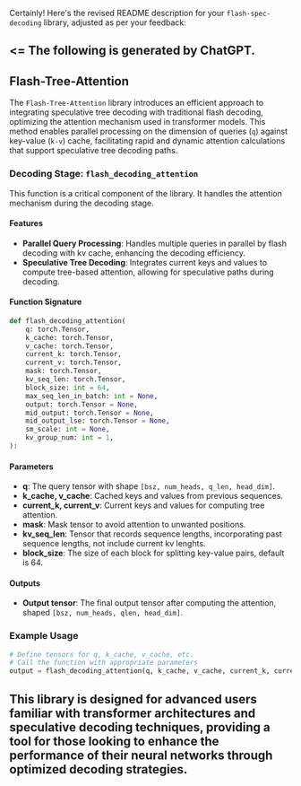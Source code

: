 Certainly! Here's the revised README description for your `flash-spec-decoding` library, adjusted as per your feedback:

<= The following is generated by ChatGPT.
---

## Flash-Tree-Attention

The `Flash-Tree-Attention` library introduces an efficient approach to integrating speculative tree decoding with traditional flash decoding, optimizing the attention mechanism used in transformer models. This method enables parallel processing on the dimension of queries (`q`) against key-value (`k-v`) cache, facilitating rapid and dynamic attention calculations that support speculative tree decoding paths.

### Decoding Stage: `flash_decoding_attention`

This function is a critical component of the library. It handles the attention mechanism during the decoding stage.

#### Features

- **Parallel Query Processing**: Handles multiple queries in parallel by flash decoding with kv cache, enhancing the decoding efficiency.
- **Speculative Tree Decoding**: Integrates current keys and values to compute tree-based attention, allowing for speculative paths during decoding.

#### Function Signature

```python
def flash_decoding_attention(
    q: torch.Tensor,
    k_cache: torch.Tensor,
    v_cache: torch.Tensor,
    current_k: torch.Tensor,
    current_v: torch.Tensor,
    mask: torch.Tensor,
    kv_seq_len: torch.Tensor,
    block_size: int = 64,
    max_seq_len_in_batch: int = None,
    output: torch.Tensor = None,
    mid_output: torch.Tensor = None,
    mid_output_lse: torch.Tensor = None,
    sm_scale: int = None,
    kv_group_num: int = 1,
):
```

#### Parameters

- **q**: The query tensor with shape `[bsz, num_heads, q_len, head_dim]`.
- **k_cache, v_cache**: Cached keys and values from previous sequences.
- **current_k, current_v**: Current keys and values for computing tree attention.
- **mask**: Mask tensor to avoid attention to unwanted positions.
- **kv_seq_len**: Tensor that records sequence lengths, incorporating past sequence lengths, not include current kv lenghts.
- **block_size**: The size of each block for splitting key-value pairs, default is 64.

#### Outputs

- **Output tensor**: The final output tensor after computing the attention, shaped `[bsz, num_heads, qlen, head_dim]`.

### Example Usage

```python
# Define tensors for q, k_cache, v_cache, etc.
# Call the function with appropriate parameters
output = flash_decoding_attention(q, k_cache, v_cache, current_k, current_v, mask, kv_seq_len)
```

This library is designed for advanced users familiar with transformer architectures and speculative decoding techniques, providing a  tool for those looking to enhance the performance of their neural networks through optimized decoding strategies.
---
